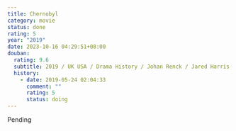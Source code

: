 ```yaml
---
title: Chernobyl
category: movie
status: done
rating: 5
year: "2019"
date: 2023-10-16 04:29:51+08:00
douban:
  rating: 9.6
  subtitle: 2019 / UK USA / Drama History / Johan Renck / Jared Harris Stellan Skarsgård
  history:
    - date: 2019-05-24 02:04:33
      comment: ""
      rating: 5
      status: doing
---
```


Pending
